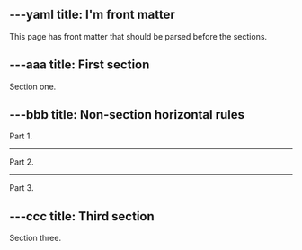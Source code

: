 ---yaml
title: I'm front matter
---

This page has front matter that should be parsed before the sections.

---aaa
title: First section
---

Section one.

---bbb
title: Non-section horizontal rules
---

Part 1.

---

Part 2.

---

Part 3.

---ccc
title: Third section
---

Section three.
